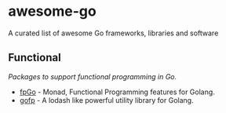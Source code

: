 # awesome-go
A curated list of awesome Go frameworks, libraries and software

## Functional

*Packages to support functional programming in Go.*

* [fpGo](https://github.com/TeaEntityLab/fpGo) - Monad, Functional Programming features for Golang.
* [gofp](https://github.com/rbrahul/gofp) - A lodash like powerful utility library for Golang.
